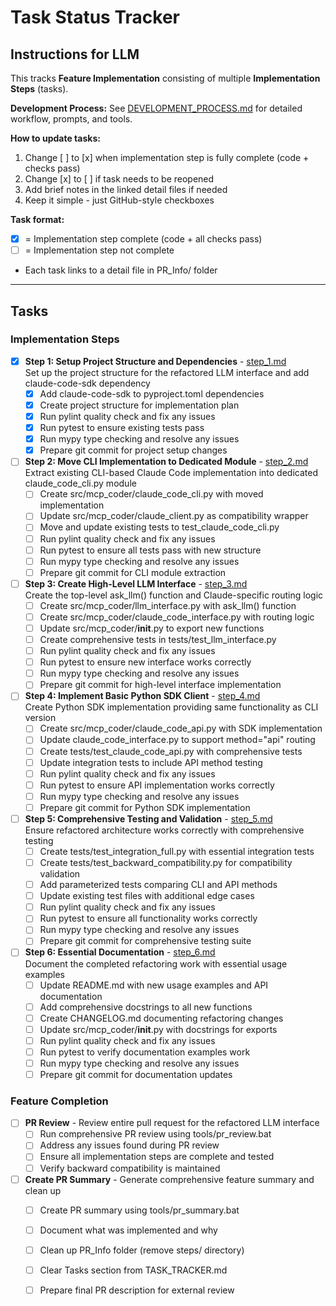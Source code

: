 # Task Status Tracker

## Instructions for LLM

This tracks **Feature Implementation** consisting of multiple **Implementation Steps** (tasks).

**Development Process:** See [DEVELOPMENT_PROCESS.md](./DEVELOPMENT_PROCESS.md) for detailed workflow, prompts, and tools.

**How to update tasks:**
1. Change [ ] to [x] when implementation step is fully complete (code + checks pass)
2. Change [x] to [ ] if task needs to be reopened
3. Add brief notes in the linked detail files if needed
4. Keep it simple - just GitHub-style checkboxes

**Task format:**
- [x] = Implementation step complete (code + all checks pass)
- [ ] = Implementation step not complete
- Each task links to a detail file in PR_Info/ folder

---

## Tasks

### Implementation Steps

- [x] **Step 1: Setup Project Structure and Dependencies** - [step_1.md](steps/step_1.md)  
  Set up the project structure for the refactored LLM interface and add claude-code-sdk dependency
  - [x] Add claude-code-sdk to pyproject.toml dependencies
  - [x] Create project structure for implementation plan
  - [x] Run pylint quality check and fix any issues
  - [x] Run pytest to ensure existing tests pass
  - [x] Run mypy type checking and resolve any issues
  - [x] Prepare git commit for project setup changes

- [ ] **Step 2: Move CLI Implementation to Dedicated Module** - [step_2.md](steps/step_2.md)  
  Extract existing CLI-based Claude Code implementation into dedicated claude_code_cli.py module
  - [ ] Create src/mcp_coder/claude_code_cli.py with moved implementation
  - [ ] Update src/mcp_coder/claude_client.py as compatibility wrapper
  - [ ] Move and update existing tests to test_claude_code_cli.py
  - [ ] Run pylint quality check and fix any issues
  - [ ] Run pytest to ensure all tests pass with new structure
  - [ ] Run mypy type checking and resolve any issues
  - [ ] Prepare git commit for CLI module extraction

- [ ] **Step 3: Create High-Level LLM Interface** - [step_3.md](steps/step_3.md)  
  Create the top-level ask_llm() function and Claude-specific routing logic
  - [ ] Create src/mcp_coder/llm_interface.py with ask_llm() function
  - [ ] Create src/mcp_coder/claude_code_interface.py with routing logic
  - [ ] Update src/mcp_coder/__init__.py to export new functions
  - [ ] Create comprehensive tests in tests/test_llm_interface.py
  - [ ] Run pylint quality check and fix any issues
  - [ ] Run pytest to ensure new interface works correctly
  - [ ] Run mypy type checking and resolve any issues
  - [ ] Prepare git commit for high-level interface implementation

- [ ] **Step 4: Implement Basic Python SDK Client** - [step_4.md](steps/step_4.md)  
  Create Python SDK implementation providing same functionality as CLI version
  - [ ] Create src/mcp_coder/claude_code_api.py with SDK implementation
  - [ ] Update claude_code_interface.py to support method="api" routing
  - [ ] Create tests/test_claude_code_api.py with comprehensive tests
  - [ ] Update integration tests to include API method testing
  - [ ] Run pylint quality check and fix any issues
  - [ ] Run pytest to ensure API implementation works correctly
  - [ ] Run mypy type checking and resolve any issues
  - [ ] Prepare git commit for Python SDK implementation

- [ ] **Step 5: Comprehensive Testing and Validation** - [step_5.md](steps/step_5.md)  
  Ensure refactored architecture works correctly with comprehensive testing
  - [ ] Create tests/test_integration_full.py with essential integration tests
  - [ ] Create tests/test_backward_compatibility.py for compatibility validation
  - [ ] Add parameterized tests comparing CLI and API methods
  - [ ] Update existing test files with additional edge cases
  - [ ] Run pylint quality check and fix any issues
  - [ ] Run pytest to ensure all functionality works correctly
  - [ ] Run mypy type checking and resolve any issues
  - [ ] Prepare git commit for comprehensive testing suite

- [ ] **Step 6: Essential Documentation** - [step_6.md](steps/step_6.md)  
  Document the completed refactoring work with essential usage examples
  - [ ] Update README.md with new usage examples and API documentation
  - [ ] Add comprehensive docstrings to all new functions
  - [ ] Create CHANGELOG.md documenting refactoring changes
  - [ ] Update src/mcp_coder/__init__.py with docstrings for exports
  - [ ] Run pylint quality check and fix any issues
  - [ ] Run pytest to verify documentation examples work
  - [ ] Run mypy type checking and resolve any issues
  - [ ] Prepare git commit for documentation updates

### Feature Completion

- [ ] **PR Review** - Review entire pull request for the refactored LLM interface  
  - [ ] Run comprehensive PR review using tools/pr_review.bat
  - [ ] Address any issues found during PR review
  - [ ] Ensure all implementation steps are complete and tested
  - [ ] Verify backward compatibility is maintained

- [ ] **Create PR Summary** - Generate comprehensive feature summary and clean up  
  - [ ] Create PR summary using tools/pr_summary.bat
  - [ ] Document what was implemented and why
  - [ ] Clean up PR_Info folder (remove steps/ directory)
  - [ ] Clear Tasks section from TASK_TRACKER.md
  - [ ] Prepare final PR description for external review

